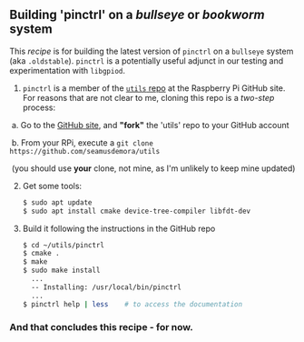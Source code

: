 ## Building 'pinctrl' on a *bullseye* or *bookworm* system 

This *recipe* is for building the latest version of `pinctrl` on a `bullseye` system (aka `.oldstable`). `pinctrl` is a potentially useful adjunct in our testing and experimentation with `libgpiod`. 

1. `pinctrl` is a member of the [`utils` repo](https://github.com/raspberrypi/utils/tree/master) at the Raspberry Pi GitHub site. For reasons that are not clear to me, cloning this repo is a *two-step* process: 

​		a. Go to the [GitHub site](https://github.com/raspberrypi/utils/tree/master), and **"fork"** the 'utils' repo to your GitHub account

​		b. From your RPi, execute a `git clone https://github.com/seamusdemora/utils` 

​			(you should use **your** clone, not mine, as I'm unlikely to keep mine updated) 

2. Get some tools: 

   ```bash
   $ sudo apt update
   $ sudo apt install cmake device-tree-compiler libfdt-dev
   ```

3. Build it following the instructions in the GitHub repo

   ```bash
   $ cd ~/utils/pinctrl
   $ cmake .
   $ make
   $ sudo make install
     ...
     -- Installing: /usr/local/bin/pinctrl
     ...
   $ pinctrl help | less    # to access the documentation 
   ```



### And that concludes this recipe - for now.



